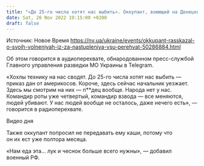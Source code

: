 ```yaml
---
title: "«До 25-го числа хотят нас выбить». Оккупант, воюющий на Донецком направлении, волнуется из-за вероятного наступления ВСУ — перехват"
date: Sat, 26 Nov 2022 19:15:00 +0200
draft: false
---
```

Источник: Новое Время https://nv.ua/ukraine/events/okkupant-rasskazal-o-svoih-volneniyah-iz-za-nastupleniya-vsu-perehvat-50286884.html


Об этом говорится в аудиоперехвате, обнародованном пресс-службой Главного управления разведки МО Украины в Telegram.

«Хохлы технику на нас сводят. До 25-го числа хотят нас выбить — приказ дан от америкосов. Короче, здесь сейчас начальник уезжает. Здесь мы смотрим на них — п**дец вообще. Народа нет у нас. Командир роты уже четвертый, командир взвода — все меняются, людей убивают. У нас людей вообще не осталось, даже нечего есть», — говорится в радиоперехвате.

 Видео дня   

Также оккупант попросил не передавать ему каши, потому что он их ест уже полтора месяца.

«Нам еда эта… лук и чеснок больше всего нужны», — добавил военный РФ.
